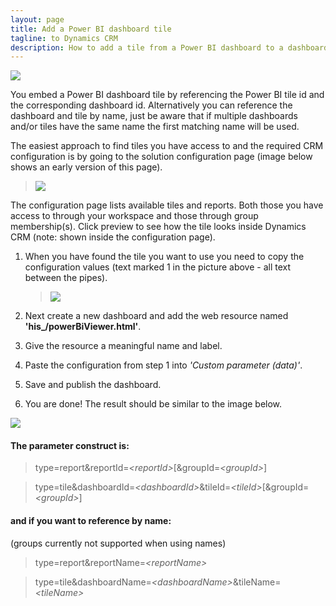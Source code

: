 ```yaml
---
layout: page
title: Add a Power BI dashboard tile
tagline: to Dynamics CRM
description: How to add a tile from a Power BI dashboard to a dashboard in Dynamics CRM.
---
```


[![]({{BASE_PATH}}/assets/images/samples/sample-crm-montage-3.png)]({{BASE_PATH}}/assets/images/samples/sample-crm-montage-3.png)

You embed a Power BI dashboard tile by referencing the Power BI tile id and the corresponding dashboard id. Alternatively you can
reference the dashboard and tile by name, just be aware that if multiple dashboards and/or tiles have the same name the first matching name will be used.

The easiest approach to find tiles you have access to and the required CRM configuration is by going to the solution
configuration page (image below shows an early version of this page).

   > [![]({{BASE_PATH}}/assets/images/crm-config/crm-config-get-tile-params.png)]({{BASE_PATH}}/assets/images/crm-config/crm-config-get-tile-params.png)

The configuration page lists available tiles and reports. Both those you have access to through your workspace and those through
group membership(s). Click preview to see how the tile looks inside Dynamics CRM (note: shown inside the configuration page).

1. When you have found the tile you want to use you need to copy the configuration values 
(text marked 1 in the picture above - all text between the pipes).

   > [![]({{BASE_PATH}}/assets/images/crm-config/crm-config-dash-add-web-resource.png)]({{BASE_PATH}}/assets/images/crm-config/crm-config-dash-add-web-resource.png)

2. Next create a new dashboard and add the web resource named **'his_/powerBiViewer.html'**.
3. Give the resource a meaningful name and label.
4. Paste the configuration from step 1 into *'Custom parameter (data)'*.
5. Save and publish the dashboard.
6. You are done! The result should be similar to the image below.

[![]({{BASE_PATH}}/assets/images/samples/sample-crm-tiles-on-dashboard.png)]({{BASE_PATH}}/assets/images/samples/sample-crm-tiles-on-dashboard.png)
 

#### The parameter construct is:

   > type=report&reportId=*\<reportId\>*[&groupId=*\<groupId\>*]

   > type=tile&dashboardId=*\<dashboardId\>*&tileId=*\<tileId\>*[&groupId=*\<groupId\>*]

#### and if you want to reference by name:
(groups currently not supported when using names)

   > type=report&reportName=*\<reportName\>*

   > type=tile&dashboardName=*\<dashboardName\>*&tileName=*\<tileName\>*
